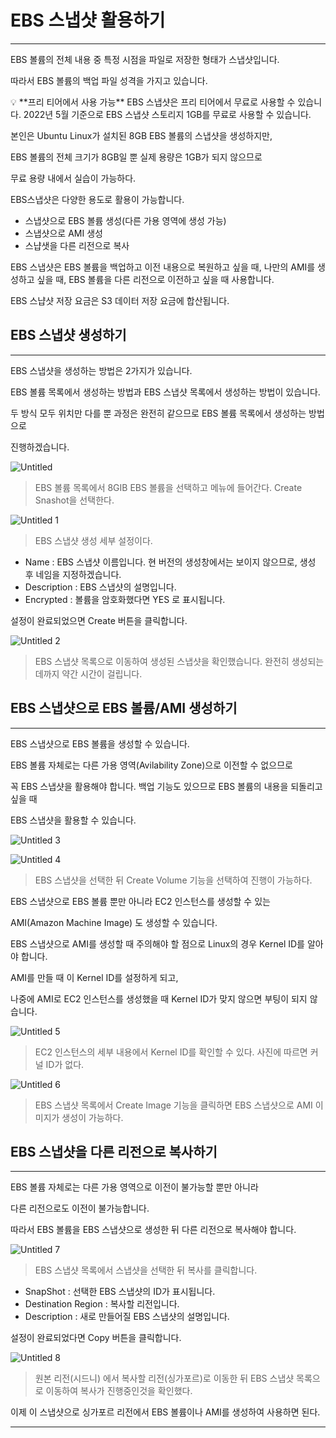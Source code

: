 # EBS 스냅샷 활용하기

---

EBS 볼륨의 전체 내용 중 특정 시점을 파일로 저장한 형태가 스냅샷입니다.

따라서 EBS 볼륨의 백업 파일 성격을 가지고 있습니다.

<aside>
💡 **프리 티어에서 사용 가능**
EBS 스냅샷은 프리 티어에서 무료로 사용할 수 있습니다.
2022년 5월 기준으로 EBS 스냅샷 스토리지 1GB를 무료로 사용할 수 있습니다.

</aside>

본인은 Ubuntu Linux가 설치된 8GB EBS 볼륨의 스냅샷을 생성하지만,

EBS 볼륨의 전체 크기가 8GB일 뿐 실제 용량은 1GB가 되지 않으므로 

무료 용량 내에서 실습이 가능하다.

EBS스냅샷은 다양한 용도로 활용이 가능합니다.

- 스냅샷으로 EBS 볼륨 생성(다른 가용 영역에 생성 가능)
- 스냅샷으로 AMI 생성
- 스냡샛을 다른 리전으로 복사

EBS 스냅샷은 EBS 볼륨을 백업하고 이전 내용으로 복원하고 싶을 때, 나만의 AMI를 생성하고 싶을 때, EBS 볼륨을 다른 리전으로 이전하고 싶을 때 사용합니다.

EBS 스냡샷 저장 요금은 S3 데이터 저장 요금에 합산됩니다.

## EBS 스냅샷 생성하기

---

EBS 스냅샷을 생성하는 방법은 2가지가 있습니다.

EBS 볼륨 목록에서 생성하는 방법과 EBS 스냅샷 목록에서 생성하는 방법이 있습니다.

두 방식 모두 위치만 다를 뿐 과정은 완전히 같으므로 EBS 볼륨 목록에서 생성하는 방법으로 

진행하겠습니다.

![Untitled](https://user-images.githubusercontent.com/84123877/171833977-c6b39c3a-655f-4168-a216-f14437bc071f.png)

> EBS 볼륨 목록에서 8GIB EBS 볼륨을 선택하고 메뉴에 들어간다.
Create Snashot을 선택한다.
> 

![Untitled 1](https://user-images.githubusercontent.com/84123877/171833960-29a4fc8b-418a-4e3e-95a1-f2b1de1119b0.png)

> EBS 스냅샷 생성 세부 설정이다.
> 
- Name : EBS 스냅샷 이름입니다. 현 버전의 생성창에서는 보이지 않으므로, 생성 후 네임을 지정하겠습니다.
- Description : EBS 스냅샷의 설명입니다.
- Encrypted : 볼륨을 암호화했다면 YES 로 표시됩니다.

설정이 완료되었으면 Create 버튼을 클릭합니다.

![Untitled 2](https://user-images.githubusercontent.com/84123877/171833962-3a30a3f6-a455-4613-8c1e-67b867d915a3.png)

> EBS 스냅샷 목록으로 이동하여 생성된 스냅샷을 확인했습니다.
완전히 생성되는데까지 약간 시간이 걸립니다.
> 

## EBS 스냅샷으로 EBS 볼륨/AMI 생성하기

---

EBS 스냅샷으로 EBS 볼륨을 생성할 수 있습니다.

EBS 볼륨 자체로는 다른 가용 영역(Avilability Zone)으로 이전할 수 없으므로

꼭 EBS 스냅샷을 활용해야 합니다. 백업 기능도 있으므로 EBS 볼륨의 내용을 되돌리고 싶을 때

EBS 스냅샷을 활용할 수 있습니다.

![Untitled 3](https://user-images.githubusercontent.com/84123877/171833963-821e9b5c-ca00-4b65-8133-4d3ea538a1cb.png)

![Untitled 4](https://user-images.githubusercontent.com/84123877/171833965-1063e818-2054-4c6e-bbd9-741ab0dcfc99.png)

> EBS 스냅샷을 선택한 뒤 Create Volume 기능을 선택하여 진행이 가능하다.
> 

EBS 스냅샷으로 EBS 볼륨 뿐만 아니라 EC2 인스턴스를 생성할 수 있는 

AMI(Amazon Machine Image) 도 생성할 수 있습니다.

EBS 스냅샷으로 AMI를 생성할 때 주의해야 할 점으로 Linux의 경우 Kernel ID를 알아야 합니다.

AMI를 만들 때 이 Kernel ID를 설정하게 되고,

나중에 AMI로 EC2 인스턴스를 생성했을 때 Kernel ID가 맞지 않으면 부팅이 되지 않습니다.

![Untitled 5](https://user-images.githubusercontent.com/84123877/171833968-857ac5ff-477d-4c21-bcb2-9a99a3a579d6.png)

> EC2 인스턴스의 세부 내용에서 Kernel ID를 확인할 수 있다.
사진에 따르면 커널 ID가 없다.
> 

![Untitled 6](https://user-images.githubusercontent.com/84123877/171833971-c49ca31a-427f-4fe9-91af-3bb24d06fd67.png)

> EBS 스냅샷 목록에서 Create Image 기능을 클릭하면
EBS 스냅샷으로 AMI 이미지가 생성이 가능하다.
> 

## EBS 스냅샷을 다른 리전으로 복사하기

---

EBS 볼륨 자체로는 다른 가용 영역으로 이전이 불가능할 뿐만 아니라

다른 리전으로도 이전이 불가능합니다.

따라서 EBS 볼륨을 EBS 스냅샷으로 생성한 뒤 다른 리전으로 복사해야 합니다.

![Untitled 7](https://user-images.githubusercontent.com/84123877/171833972-6467fa65-cfa4-4694-85af-91a62caec42b.png)

> EBS 스냅샷 목록에서 스냅샷을 선택한 뒤 복사를 클릭합니다.
> 
- SnapShot : 선택한 EBS 스냅샷의 ID가 표시됩니다.
- Destination Region : 복사할 리전입니다.
- Description : 새로 만들어질 EBS 스냅샷의 설명입니다.

설정이 완료되었다면 Copy 버튼을 클릭합니다.

![Untitled 8](https://user-images.githubusercontent.com/84123877/171833974-4cfd111e-adce-4f74-97da-3a56690a7025.png)

> 원본 리전(시드니) 에서 복사할 리전(싱가포르)로 이동한 뒤 
EBS 스냅샷 목록으로 이동하여 복사가 진행중인것을 확인했다.
> 

이제 이 스냅샷으로 싱가포르 리전에서 EBS 볼륨이나 AMI를 생성하여 사용하면 된다.

---
